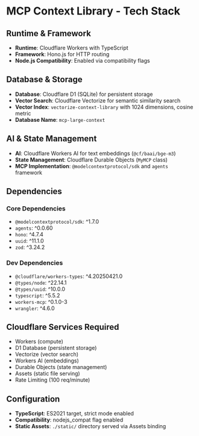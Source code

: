 # MCP Context Library - Tech Stack

## Runtime & Framework
- **Runtime**: Cloudflare Workers with TypeScript
- **Framework**: Hono.js for HTTP routing
- **Node.js Compatibility**: Enabled via compatibility flags

## Database & Storage
- **Database**: Cloudflare D1 (SQLite) for persistent storage
- **Vector Search**: Cloudflare Vectorize for semantic similarity search
- **Vector Index**: `vectorize-context-library` with 1024 dimensions, cosine metric
- **Database Name**: `mcp-large-context`

## AI & State Management
- **AI**: Cloudflare Workers AI for text embeddings (`@cf/baai/bge-m3`)
- **State Management**: Cloudflare Durable Objects (`MyMCP` class)
- **MCP Implementation**: `@modelcontextprotocol/sdk` and `agents` framework

## Dependencies
### Core Dependencies
- `@modelcontextprotocol/sdk`: ^1.7.0
- `agents`: ^0.0.60
- `hono`: ^4.7.4
- `uuid`: ^11.1.0
- `zod`: ^3.24.2

### Dev Dependencies
- `@cloudflare/workers-types`: ^4.20250421.0
- `@types/node`: ^22.14.1
- `@types/uuid`: ^10.0.0
- `typescript`: ^5.5.2
- `workers-mcp`: ^0.1.0-3
- `wrangler`: ^4.6.0

## Cloudflare Services Required
- Workers (compute)
- D1 Database (persistent storage)
- Vectorize (vector search)
- Workers AI (embeddings)
- Durable Objects (state management)
- Assets (static file serving)
- Rate Limiting (100 req/minute)

## Configuration
- **TypeScript**: ES2021 target, strict mode enabled
- **Compatibility**: nodejs_compat flag enabled
- **Static Assets**: `./static/` directory served via Assets binding
